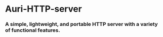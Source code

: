 # Auri-HTTP-server
### A simple, lightweight, and portable HTTP server with a variety of functional features.